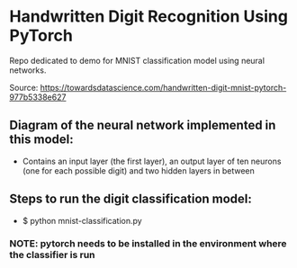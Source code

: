 # Handwritten Digit Recognition Using PyTorch
Repo dedicated to demo for MNIST classification model using neural networks. 

Source: https://towardsdatascience.com/handwritten-digit-mnist-pytorch-977b5338e627

## Diagram of the neural network implemented in this model:
* Contains an input layer (the first layer), an output layer of ten neurons (one for each possible digit) and two hidden layers in between

## Steps to run the digit classification model:
* $ python mnist-classification.py

### NOTE: pytorch needs to be installed in the environment where the classifier is run
